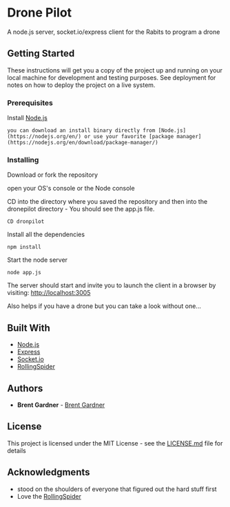 # Drone Pilot

A node.js server, socket.io/express client for the Rabits to program a drone

## Getting Started

These instructions will get you a copy of the project up and running on your local machine for development and testing purposes. See deployment for notes on how to deploy the project on a live system.

### Prerequisites

Install [Node.js](https://nodejs.org/en/)

```
you can download an install binary directly from [Node.js](https://nodejs.org/en/) or use your favorite [package manager](https://nodejs.org/en/download/package-manager/)
```

### Installing


Download or fork the repository

open your OS's console or the Node console

CD into the directory where you saved the repository and then into the dronepilot directory - You should see the app.js file.
```
CD dronpilot
```

Install all the dependencies

```
npm install
```

Start the node server
```
node app.js
```

The server should start and invite you to launch the client in a browser by visiting: [http://localhost:3005](http://localhost:3005)


Also helps if you have a drone but you can take a look without one...

## Built With

* [Node.js](https://nodejs.org)
* [Express](https://expressjs.com/)
* [Socket.io](https://socket.io/)
* [RollingSpider](https://github.com/voodootikigod/node-rolling-spider)

## Authors

* **Brent Gardner** - [Brent Gardner](https://github.com/BrentGardner)
## License

This project is licensed under the MIT License - see the [LICENSE.md](LICENSE.md) file for details

## Acknowledgments

* stood on the shoulders of everyone that figured out the hard stuff first
* Love the [RollingSpider](https://github.com/voodootikigod/node-rolling-spider)
